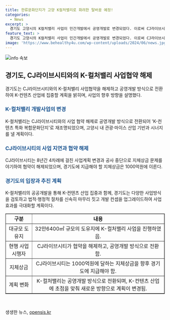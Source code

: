 ```yaml
---
title: 한류문화단지가 고양 K컬처밸리로 화려한 탈바꿈 예정!
categories:
  - News
excerpt: >
  경기도 고양시의 K컬처밸리 사업이 민간개발에서 공영개발로 변경되었다. 이로써 CJ라이브시티와의 기본협약이 해제되었는데, 이에 대한 김현곤 경제부지사의 설명과 경기도의 새로운 방향성이 소개되었다. CJ라이브시티의 8년에 걸친 지체로 지불해야 할 1000억원의 지체상금 문제와 현 사업의 3% 수준의 공적률이 문제로 대두되었으며, 경기도는 이를 K컨텐츠 특화 복합문화단지로 전환하여 다양한 사업방식을 검토하고 있다.
feature_text: >
  경기도 고양시의 K컬처밸리 사업이 민간개발에서 공영개발로 변경되었다. 이로써 CJ라이브시티와의 기본협약이 해제되었는데, 이에 대한 김현곤 경제부지사의 설명과 경기도의 새로운 방향성이 소개되었다. CJ라이브시티의 8년에 걸친 지체로 지불해야 할 1000억원의 지체상금 문제와 현 사업의 3% 수준의 공적률이 문제로 대두되었으며, 경기도는 이를 K컨텐츠 특화 복합문화단지로 전환하여 다양한 사업방식을 검토하고 있다.
image: 'https://www.behealthy4u.com/wp-content/uploads/2024/06/news.jpg'
---
```


<p><img src="https://www.behealthy4u.com/wp-content/uploads/2024/06/news.jpg" alt="info 속보" /></p>

<h2 data-ke-size="size26">경기도, CJ라이브시티와의 K-컬처밸리 사업협약 해제</h2>

<p data-ke-size="size16">경기도는 CJ라이브시티와의 K-컬처밸리 사업협약을 해제하고 공영개발 방식으로 전환하여 K-컨텐츠 산업에 집중할 계획을 밝히며, 사업의 향후 방향을 설명했다.</p>

<h3><b><span style="color: #1a5490;">K-컬처밸리 개발사업의 변경</span></b></h3>

<p data-ke-size="size16">K-컬처밸리는 CJ라이브시티와의 사업 협약 해제로 공영개발 방식으로 전환되어 'K-컨텐츠 특화 복합문화단지'로 재조명되었으며, 고양시 내 관광·마이스 산업 기반과 시너지를 낼 계획이다.</p>

<h3><b><span style="color: #1a5490;">CJ라이브시티의 사업 지연과 협약 해제</span></b></h3>

<p data-ke-size="size16">CJ라이브시티는 8년간 4차례에 걸친 사업계획 변경과 공사 중단으로 지체상금 문제를 야기하여 협약이 해제되었으며, 경기도에 지급해야 할 지체상금은 1000억원에 이른다.</p>

<h3><b><span style="color: #1a5490;">경기도의 입장과 추진 계획</span></b></h3>

<p>K-컬처밸리의 공공개발을 통해 K-컨텐츠 산업 집중과 함께, 경기도는 다양한 사업방식을 검토하고 법적·행정적 절차를 신속히 마무리 짓고 개발 컨셉을 업그레이드하여 사업효과를 극대화할 계획이다.</p>

<table style="width: 100%;" border="1">
<tbody>
<tr>
<td style="text-align: center; height: 17px;"><b>구분</b></td>
<td style="text-align: center; height: 17px;"><b>내용</b></td>
</tr>
<tr>
<td style="text-align: center; height: 17px;">대규모 도유지</td>
<td style="text-align: center; height: 17px;">32만6400㎡ 규모의 도유지에 K-컬처밸리 사업을 진행하였음.</td>
</tr>
<tr>
<td style="text-align: center; height: 17px;">현행 사업시행자</td>
<td style="text-align: center; height: 17px;">CJ라이브시티가 협약을 해제하고, 공영개발 방식으로 전환함.</td>
</tr>
<tr>
<td style="text-align: center; height: 17px;">지체상금</td>
<td style="text-align: center; height: 17px;">CJ라이브시티는 1000억원에 달하는 지체상금을 향후 경기도에 지급해야 함.</td>
</tr>
<tr>
<td style="text-align: center; height: 17px;">계획 변화</td>
<td style="text-align: center; height: 17px;">K-컬처밸리는 공영개발 방식으로 전환되며, K-컨텐츠 산업에 초점을 맞춰 새로운 방향으로 계획이 변경됨.</td>
</tr>
</tbody>
</table>

<p data-ke-size="size16">&nbsp;</p>
생생한 뉴스, <a href="https://opensis.kr" rel="dofollow">opensis.kr</a>


